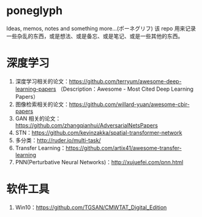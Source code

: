# poneglyph
Ideas, memos, notes and something more...(ポーネグリフ) 该 repo 用来记录一些杂乱的东西，或是想法、或是备忘、或是笔记、或是一些其他的东西。

# 深度学习
1. 深度学习相关的论文：https://github.com/terryum/awesome-deep-learning-papers （Description：Awesome - Most Cited Deep Learning Papers）
2. 图像检索相关的论文：https://github.com/willard-yuan/awesome-cbir-papers
3. GAN 相关的论文：https://github.com/zhangqianhui/AdversarialNetsPapers
4. STN：https://github.com/kevinzakka/spatial-transformer-network
5. 多分类：http://ruder.io/multi-task/
6. Transfer Learning：https://github.com/artix41/awesome-transfer-learning
7. PNN(Perturbative Neural Networks)：http://xujuefei.com/pnn.html

# 软件工具
1. Win10：https://github.com/TGSAN/CMWTAT_Digital_Edition

